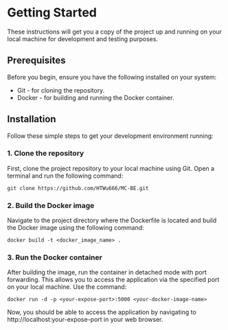 # Getting Started

These instructions will get you a copy of the project up and running on your local machine for development and testing purposes.

## Prerequisites

Before you begin, ensure you have the following installed on your system:

- Git - for cloning the repository.
- Docker - for building and running the Docker container.

## Installation

Follow these simple steps to get your development environment running:

### 1. Clone the repository

First, clone the project repository to your local machine using Git. Open a terminal and run the following command:

```
git clone https://github.com/HTWu666/MC-BE.git
```

### 2. Build the Docker image

Navigate to the project directory where the Dockerfile is located and build the Docker image using the following command:

```
docker build -t <docker_image_name> .
```

### 3. Run the Docker container

After building the image, run the container in detached mode with port forwarding. This allows you to access the application via the specified port on your local machine. Use the command:

```
docker run -d -p <your-expose-port>:5000 <your-docker-image-name>
```

Now, you should be able to access the application by navigating to http://localhost:your-expose-port in your web browser.
